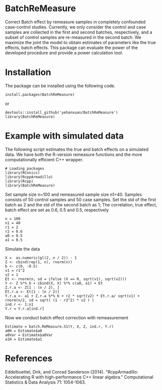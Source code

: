 # BatchReMeasure
Correct Batch effect by remeasure samples in completely confounded case-control studies. Currently, we only consider the control and case samples are collected in the first and second batches, respectively, and a subset of control samples are re-measured in the second batch.
We maximize the joint the model to obtain estimates of parameters like the true effects, batch effects. This package can evaluate the power of the developed procedure and provide a power calculation tool. 


# Installation 
The package can be installed using the following code.
```{r}
install.packages(BatchReMeasure)
```
or
```{r}
devtools::install_github('yehanxuan/BatchReMeasure')
library(BatchReMeasure)
```

# Example with simulated data 
The following script estimates the true and batch effects on a simulated data. We have both the R-version remeasure functions and the more computationally efficient C++ wrapper.
```{r}
# Loading packages 
library(RConics)
library(RcppArmadillo)
library(Rcpp)
library(BatchReMeasure)
```
Set sample size n=100 and remeasured sample size n1=40.
Samples consists of 50 control samples and 50 case samples.
Set the std of the first batch as 2 and the std of the second batch as 1; The correlation, true effect, batch effect are set as 0.6, 0.5 and 0.5, respectively 
```{r}
n = 100
n1 = 40 
r1 = 2
r2 = 0.6 
a0 = 0.5
a1 = 0.5
```
Simulate the data 
```{r}
X =  as.numeric(gl(2, n / 2)) - 1
Z <- cbind(rep(1, n), rnorm(n))
b <- c(0, -0.5)
v1 = r1^2
v2 = 1
Et <- rnorm(n, sd = ifelse (X == 0, sqrt(v1), sqrt(v2)))
Y <- Z %*% b + cbind(X, X) %*% c(a0, a1) + Et
Z.r.a <- Z[1 : (n / 2), ]
Et.r.a <- Et[1 : (n / 2)]
Y.r.a <- a1 + Z.r.a %*% b + r2 * sqrt(v2) * Et.r.a/ sqrt(v1) + rnorm(n/2, sd = sqrt( (1 - r2^2) * v2 ) )
ind.r <- 1:n1
Y.r = Y.r.a[ind.r]
```
Now we conduct batch effect correction with remeasurement
```{r}
Estimate = batch.ReMeasure.S1(Y, X, Z, ind.r, Y.r)
a0H = Estimate$a0
a0Var = Estimate$a0Var
a1H = Estimate$a1
```

# References 
Eddelbuettel, Dirk, and Conrad Sanderson (2014). "RcppArmadillo: Accelerating R with high-performance C++ linear algebra." Computational Statistics & Data Analysis 71: 1054-1063.


